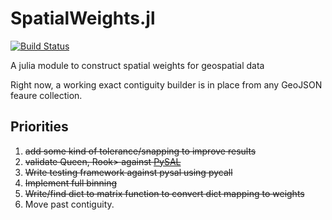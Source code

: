 SpatialWeights.jl
====================
[![Build Status](https://travis-ci.org/ljwolf/SpatialWeights.jl.svg?branch=master)](https://travis-ci.org/ljwolf/SpatialWeights.jl)

A julia module to construct spatial weights for geospatial data

Right now, a working exact contiguity builder is in place from any GeoJSON
feaure collection.  

Priorities
------------
1. <s>add some kind of tolerance/snapping to improve results</s>
2. <s>validate Queen, Rook> against [PySAL](https://github.com/pysal/pysal)</s>
3. <s>Write testing framework against pysal using pycall</s>
3. <s>Implement full binning</s>
4. <s>Write/find dict to matrix function to convert dict mapping to weights</s>
5. Move past contiguity. 
